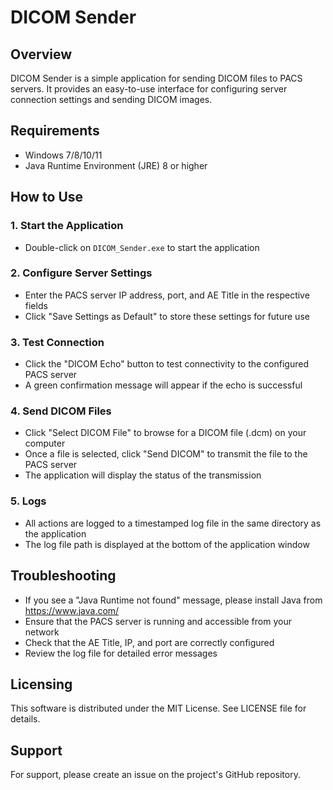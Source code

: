 # DICOM Sender

## Overview
DICOM Sender is a simple application for sending DICOM files to PACS servers. It provides an easy-to-use interface for configuring server connection settings and sending DICOM images.

## Requirements
- Windows 7/8/10/11
- Java Runtime Environment (JRE) 8 or higher

## How to Use

### 1. Start the Application
- Double-click on `DICOM_Sender.exe` to start the application

### 2. Configure Server Settings
- Enter the PACS server IP address, port, and AE Title in the respective fields
- Click "Save Settings as Default" to store these settings for future use

### 3. Test Connection
- Click the "DICOM Echo" button to test connectivity to the configured PACS server
- A green confirmation message will appear if the echo is successful

### 4. Send DICOM Files
- Click "Select DICOM File" to browse for a DICOM file (.dcm) on your computer
- Once a file is selected, click "Send DICOM" to transmit the file to the PACS server
- The application will display the status of the transmission

### 5. Logs
- All actions are logged to a timestamped log file in the same directory as the application
- The log file path is displayed at the bottom of the application window

## Troubleshooting
- If you see a "Java Runtime not found" message, please install Java from https://www.java.com/
- Ensure that the PACS server is running and accessible from your network
- Check that the AE Title, IP, and port are correctly configured
- Review the log file for detailed error messages

## Licensing
This software is distributed under the MIT License. See LICENSE file for details.

## Support
For support, please create an issue on the project's GitHub repository. 